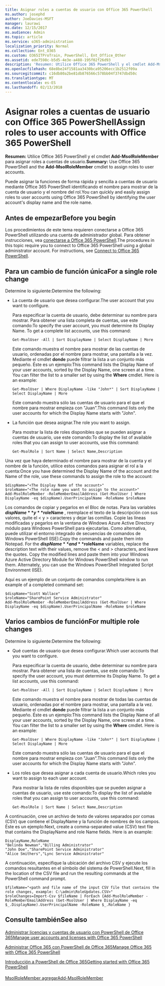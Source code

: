 ```yaml
---
title: Asignar roles a cuentas de usuario con Office 365 PowerShell
ms.author: josephd
author: JoeDavies-MSFT
manager: laurawi
ms.date: 12/15/2017
ms.audience: Admin
ms.topic: article
ms.service: o365-administration
localization_priority: Normal
ms.collection: Ent_O365
ms.custom: O365ITProTrain, PowerShell, Ent_Office_Other
ms.assetid: ede7598c-b5d5-4e3e-a488-195f02f26d93
description: 'Resumen: Utilice Office 365 PowerShell y el cmdlet Add-MsolRoleMember para asignar roles a cuentas de usuario.'
ms.openlocfilehash: 68e8be24f1581aa3430bca95206ecc1b2512f09a
ms.sourcegitcommit: c16db80a2be81db876566c578bb04f3747dbd50c
ms.translationtype: MT
ms.contentlocale: es-ES
ms.lasthandoff: 02/13/2018
---
```

# <a name="assign-roles-to-user-accounts-with-office-365-powershell"></a><span data-ttu-id="ee132-103">Asignar roles a cuentas de usuario con Office 365 PowerShell</span><span class="sxs-lookup"><span data-stu-id="ee132-103">Assign roles to user accounts with Office 365 PowerShell</span></span>

 <span data-ttu-id="ee132-104">**Resumen:** Utilice Office 365 PowerShell y el cmdlet **Add-MsolRoleMember** para asignar roles a cuentas de usuario.</span><span class="sxs-lookup"><span data-stu-id="ee132-104">**Summary:** Use Office 365 PowerShell and the **Add-MsolRoleMember** cmdlet to assign roles to user accounts.</span></span>
  
<span data-ttu-id="ee132-105">Puede asignar la funciones de forma rápida y sencilla a cuentas de usuario mediante Office 365 PowerShell identificando el nombre para mostrar de la cuenta de usuario y el nombre del rol.</span><span class="sxs-lookup"><span data-stu-id="ee132-105">You can quickly and easily assign roles to user accounts using Office 365 PowerShell by identifying the user account's display name and the role name.</span></span>
  
## <a name="before-you-begin"></a><span data-ttu-id="ee132-106">Antes de empezar</span><span class="sxs-lookup"><span data-stu-id="ee132-106">Before you begin</span></span>

<span data-ttu-id="ee132-p101">Los procedimientos de este tema requieren conectarse a Office 365 PowerShell utilizando una cuenta de administrador global. Para obtener instrucciones, vea [conectarse a Office 365 PowerShell](connect-to-office-365-powershell.md).</span><span class="sxs-lookup"><span data-stu-id="ee132-p101">The procedures in this topic require you to connect to Office 365 PowerShell using a global administrator account. For instructions, see [Connect to Office 365 PowerShell](connect-to-office-365-powershell.md).</span></span>
  
## <a name="for-a-single-role-change"></a><span data-ttu-id="ee132-109">Para un cambio de función única</span><span class="sxs-lookup"><span data-stu-id="ee132-109">For a single role change</span></span>

<span data-ttu-id="ee132-110">Determine lo siguiente:</span><span class="sxs-lookup"><span data-stu-id="ee132-110">Determine the following:</span></span>
  
- <span data-ttu-id="ee132-111">La cuenta de usuario que desea configurar.</span><span class="sxs-lookup"><span data-stu-id="ee132-111">The user account that you want to configure.</span></span>
    
    <span data-ttu-id="ee132-p102">Para especificar la cuenta de usuario, debe determinar su nombre para mostrar. Para obtener una lista completa de cuentas, use este comando:</span><span class="sxs-lookup"><span data-stu-id="ee132-p102">To specify the user account, you must determine its Display Name. To get a complete list accounts, use this command:</span></span>
    
  ```
  Get-MsolUser -All | Sort DisplayName | Select DisplayName | More
  ```

    <span data-ttu-id="ee132-p103">Este comando muestra el nombre para mostrar de las cuentas de usuario, ordenadas por el nombre para mostrar, una pantalla a la vez. Mediante el cmdlet **donde** puede filtrar la lista a un conjunto más pequeño. Éste es un ejemplo:</span><span class="sxs-lookup"><span data-stu-id="ee132-p103">This command lists the Display Name of your user accounts, sorted by the Display Name, one screen at a time. You can filter the list to a smaller set by using the **Where** cmdlet. Here is an example:</span></span>
    
  ```
  Get-MsolUser | Where DisplayName -like "John*" | Sort DisplayName | Select DisplayName | More
  ```

    <span data-ttu-id="ee132-117">Este comando muestra sólo las cuentas de usuario para el que el nombre para mostrar empieza con "Juan".</span><span class="sxs-lookup"><span data-stu-id="ee132-117">This command lists only the user accounts for which the Display Name starts with "John".</span></span>
    
- <span data-ttu-id="ee132-118">La función que desea asignar.</span><span class="sxs-lookup"><span data-stu-id="ee132-118">The role you want to assign.</span></span>
    
    <span data-ttu-id="ee132-119">Para mostrar la lista de roles disponibles que se pueden asignar a cuentas de usuario, use este comando:</span><span class="sxs-lookup"><span data-stu-id="ee132-119">To display the list of available roles that you can assign to user accounts, use this command:</span></span>
    
  ```
  Get-MsolRole | Sort Name | Select Name,Description
  ```

<span data-ttu-id="ee132-120">Una vez que haya determinado el nombre para mostrar de la cuenta y el nombre de la función, utilice estos comandos para asignar el rol a la cuenta:</span><span class="sxs-lookup"><span data-stu-id="ee132-120">Once you have determined the Display Name of the account and the Name of the role, use these commands to assign the role to the account:</span></span>
  
```
$dispName="<The Display Name of the account>"
$roleName="<The role name you want to assign to the account>"
Add-MsolRoleMember -RoleMemberEmailAddress (Get-MsolUser | Where DisplayName -eq $dispName).UserPrincipalName -RoleName $roleName
```

<span data-ttu-id="ee132-p104">Los comandos de copiar y pegarlos en el Bloc de notas. Para las variables **$dispName** y **$roleName** , reemplace el texto de la descripción con sus valores, quite el \< y > caracteres y dejar las comillas. Copie las líneas modificadas y pegarlos en la ventana de Windows Azure Active Directory módulo para Windows PowerShell para ejecutarlas. Como alternativa, puede utilizar el entorno integrado de secuencias de comandos de Windows PowerShell (ISE).</span><span class="sxs-lookup"><span data-stu-id="ee132-p104">Copy the commands and paste them into Notepad. For the **$dispName** and **$roleName** variables, replace the description text with their values, remove the \< and > characters, and leave the quotes. Copy the modified lines and paste them into your Windows Azure Active Directory Module for Windows PowerShell window to run them. Alternately, you can use the Windows PowerShell Integrated Script Environment (ISE).</span></span>
  
<span data-ttu-id="ee132-125">Aquí es un ejemplo de un conjunto de comandos completa:</span><span class="sxs-lookup"><span data-stu-id="ee132-125">Here is an example of a completed command set:</span></span>
  
```
$dispName="Scott Wallace"
$roleName="SharePoint Service Administrator"
Add-MsolRoleMember -RoleMemberEmailAddress (Get-MsolUser | Where DisplayName -eq $dispName).UserPrincipalName -RoleName $roleName
```

## <a name="for-multiple-role-changes"></a><span data-ttu-id="ee132-126">Varios cambios de función</span><span class="sxs-lookup"><span data-stu-id="ee132-126">For multiple role changes</span></span>

<span data-ttu-id="ee132-127">Determine lo siguiente:</span><span class="sxs-lookup"><span data-stu-id="ee132-127">Determine the following:</span></span>
  
- <span data-ttu-id="ee132-128">Qué cuentas de usuario que desea configurar.</span><span class="sxs-lookup"><span data-stu-id="ee132-128">Which user accounts that you want to configure.</span></span>
    
    <span data-ttu-id="ee132-p105">Para especificar la cuenta de usuario, debe determinar su nombre para mostrar. Para obtener una lista de cuentas, use este comando:</span><span class="sxs-lookup"><span data-stu-id="ee132-p105">To specify the user account, you must determine its Display Name. To get a list accounts, use this command:</span></span>
    
  ```
  Get-MsolUser -All | Sort DisplayName | Select DisplayName | More
  ```

    <span data-ttu-id="ee132-p106">Este comando muestra el nombre para mostrar de todas las cuentas de usuario, ordenadas por el nombre para mostrar, una pantalla a la vez. Mediante el cmdlet **donde** puede filtrar la lista a un conjunto más pequeño. Éste es un ejemplo:</span><span class="sxs-lookup"><span data-stu-id="ee132-p106">This command lists the Display Name of all your user accounts, sorted by the Display Name, one screen at a time. You can filter the list to a smaller set by using the **Where** cmdlet. Here is an example:</span></span>
    
  ```
  Get-MsolUser | Where DisplayName -like "John*" | Sort DisplayName | Select DisplayName | More
  ```

    <span data-ttu-id="ee132-134">Este comando muestra sólo las cuentas de usuario para el que el nombre para mostrar empieza con "Juan".</span><span class="sxs-lookup"><span data-stu-id="ee132-134">This command lists only the user accounts for which the Display Name starts with "John".</span></span>
    
- <span data-ttu-id="ee132-135">Los roles que desea asignar a cada cuenta de usuario.</span><span class="sxs-lookup"><span data-stu-id="ee132-135">Which roles you want to assign to each user account.</span></span>
    
    <span data-ttu-id="ee132-136">Para mostrar la lista de roles disponibles que se pueden asignar a cuentas de usuario, use este comando:</span><span class="sxs-lookup"><span data-stu-id="ee132-136">To display the list of available roles that you can assign to user accounts, use this command:</span></span>
    
  ```
  Get-MsolRole | Sort Name | Select Name,Description
  ```

<span data-ttu-id="ee132-p107">A continuación, cree un archivo de texto de valores separados por comas (CSV) que contiene el DisplayName y la función de nombres de los campos. Éste es un ejemplo:</span><span class="sxs-lookup"><span data-stu-id="ee132-p107">Next, create a comma-separated value (CSV) text file that contains the DisplayName and role Name fields. Here is an example:</span></span>
  
```
DisplayName,RoleName
"Belinda Newman","Billing Administrator"
"John Doe","SharePoint Service Administrator"
"Alice Smithers","Lync Service Administrator"
```

<span data-ttu-id="ee132-139">A continuación, especifique la ubicación del archivo CSV y ejecute los comandos resultantes en el símbolo del sistema de PowerShell.</span><span class="sxs-lookup"><span data-stu-id="ee132-139">Next, fill in the location of the CSV file and run the resulting commands at the PowerShell command prompt.</span></span>
  
```
$fileName="<path and file name of the input CSV file that contains the role changes, example: C:\admin\RoleUpdates.CSV>"
$roleChanges=Import-Csv $fileName | ForEach {Add-MsolRoleMember -RoleMemberEmailAddress (Get-MsolUser | Where DisplayName -eq $_.DisplayName).UserPrincipalName -RoleName $_.RoleName }

```

## <a name="see-also"></a><span data-ttu-id="ee132-140">Consulte también</span><span class="sxs-lookup"><span data-stu-id="ee132-140">See also</span></span>

#### 

[<span data-ttu-id="ee132-141">Administrar licencias y cuentas de usuario con PowerShell de Office 365</span><span class="sxs-lookup"><span data-stu-id="ee132-141">Manage user accounts and licenses with Office 365 PowerShell</span></span>](manage-user-accounts-and-licenses-with-office-365-powershell.md)
  
[<span data-ttu-id="ee132-142">Administrar Office 365 con PowerShell de Office 365</span><span class="sxs-lookup"><span data-stu-id="ee132-142">Manage Office 365 with Office 365 PowerShell</span></span>](manage-office-365-with-office-365-powershell.md)
  
[<span data-ttu-id="ee132-143">Introducción a PowerShell de Office 365</span><span class="sxs-lookup"><span data-stu-id="ee132-143">Getting started with Office 365 PowerShell</span></span>](getting-started-with-office-365-powershell.md)
#### 

[<span data-ttu-id="ee132-144">MsolRoleMember agregar</span><span class="sxs-lookup"><span data-stu-id="ee132-144">Add-MsolRoleMember</span></span>](https://msdn.microsoft.com/library/dn194120.aspx)


